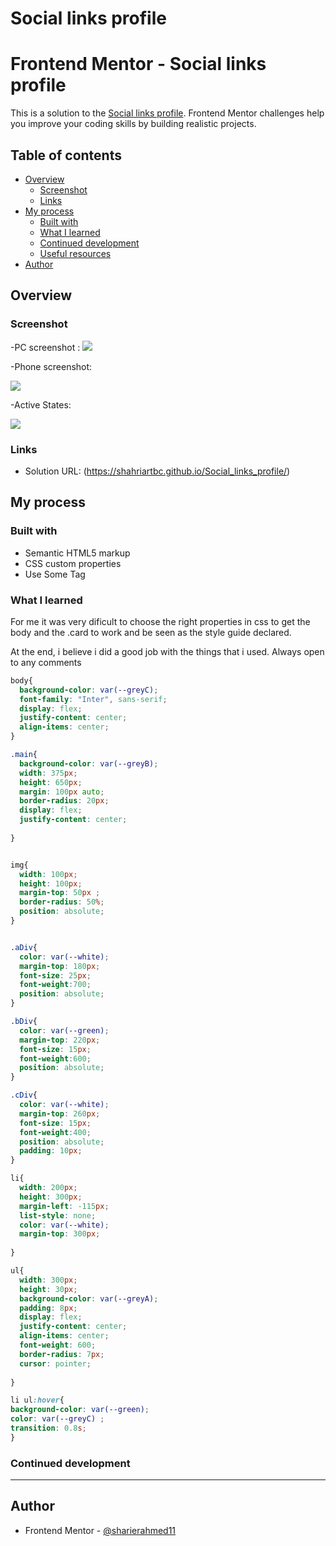 # Social links profile

# Frontend Mentor - Social links profile

This is a solution to the [Social links profile](https://www.frontendmentor.io/challenges/social-links-profile-UG32l9m6dQ). Frontend Mentor challenges help you improve your coding skills by building realistic projects. 

## Table of contents

- [Overview](#overview)
  - [Screenshot](#screenshot)
  - [Links](#links)
- [My process](#my-process)
  - [Built with](#built-with)
  - [What I learned](#what-i-learned)
  - [Continued development](#continued-development)
  - [Useful resources](#useful-resources)
- [Author](#author)


## Overview

### Screenshot

-PC screenshot :
![](./destkop-design.png)


-Phone screenshot:

![](./mobile-design.png)

-Active States:

![](./active-states.jpg)


### Links

- Solution URL: (https://shahriartbc.github.io/Social_links_profile/)

## My process

### Built with

- Semantic HTML5 markup
- CSS custom properties
- Use Some Tag


### What I learned

For me it was very dificult to choose the right properties in css to get the body and the .card to work and be seen as the style guide declared.

At the end, i believe i did a good job with the things that i used.
Always open to any comments  

```css
body{
  background-color: var(--greyC);
  font-family: "Inter", sans-serif;
  display: flex;
  justify-content: center;
  align-items: center;
}

.main{
  background-color: var(--greyB);
  width: 375px;
  height: 650px;
  margin: 100px auto;
  border-radius: 20px;
  display: flex;
  justify-content: center;
  
}


img{
  width: 100px;
  height: 100px;
  margin-top: 50px ;
  border-radius: 50%;
  position: absolute;
}


.aDiv{
  color: var(--white);
  margin-top: 180px;
  font-size: 25px;
  font-weight:700;
  position: absolute;
}

.bDiv{
  color: var(--green);
  margin-top: 220px;
  font-size: 15px;
  font-weight:600;
  position: absolute;
}

.cDiv{
  color: var(--white);
  margin-top: 260px;
  font-size: 15px;
  font-weight:400;
  position: absolute;
  padding: 10px;
}

li{
  width: 200px;
  height: 300px;
  margin-left: -115px;
  list-style: none;
  color: var(--white);
  margin-top: 300px;
 
}

ul{
  width: 300px;
  height: 30px;
  background-color: var(--greyA);
  padding: 8px;
  display: flex;
  justify-content: center;
  align-items: center;
  font-weight: 600;
  border-radius: 7px;
  cursor: pointer;
  
}

li ul:hover{
background-color: var(--green);
color: var(--greyC) ;
transition: 0.8s;
}
```

### Continued development
*****************

## Author
- Frontend Mentor - [@sharierahmed11](https://www.frontendmentor.io/profile/sharierahmed11)
